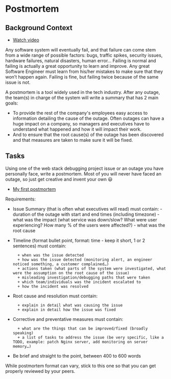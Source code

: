 # Postmortem
## Background Context
- [Watch video](https://www.youtube.com/watch?v=rp5cVMNmbro)

Any software system will eventually fail, and that failure can come stem from a wide range of possible factors: bugs, traffic spikes, security issues, hardware failures, natural disasters, human error… Failing is normal and failing is actually a great opportunity to learn and improve. Any great Software Engineer must learn from his/her mistakes to make sure that they won’t happen again. Failing is fine, but failing twice because of the same issue is not.

A postmortem is a tool widely used in the tech industry. After any outage, the team(s) in charge of the system will write a summary that has 2 main goals:

- To provide the rest of the company's employees easy access to information detailing the cause of the outage. Often outages can have a huge impact on a company, so managers and executives have to understand what happened and how it will impact their work.
- And to ensure that the root cause(s) of the outage has been discovered and that measures are taken to make sure it will be fixed.

## Tasks
Using one of the web stack debugging project issue or an outage you have personally face, write a postmortem. Most of you will never have faced an outage, so just get creative and invent your own :smiley:

- [My first postmortem](https://medium.com/@robertssekyene05/my-first-postmortem-report-1c96d210acd0)

Requirements:
- Issue Summary (that is often what executives will read) must contain:
        - duration of the outage with start and end times (including timezone)
        - what was the impact (what service was down/slow? What were user experiencing? How many % of the users were affected?)
        - what was the root cause

- Timeline (format bullet point, format: time - keep it short, 1 or 2 sentences) must contain:

        + when was the issue detected
        + how was the issue detected (monitoring alert, an engineer noticed something, a customer complained…)
        + actions taken (what parts of the system were investigated, what were the assumption on the root cause of the issue)
        + misleading investigation/debugging paths that were taken
        + which team/individuals was the incident escalated to
        + how the incident was resolved

- Root cause and resolution must contain:

        + explain in detail what was causing the issue
        + explain in detail how the issue was fixed

- Corrective and preventative measures must contain:

        + what are the things that can be improved/fixed (broadly speaking)
        + a list of tasks to address the issue (be very specific, like a TODO, example: patch Nginx server, add monitoring on server memory…)

- Be brief and straight to the point, between 400 to 600 words

While postmortem format can vary, stick to this one so that you can get properly reviewed by your peers.

